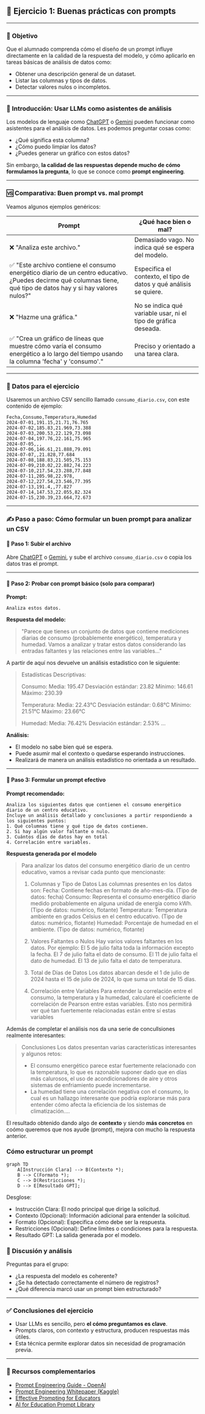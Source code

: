 
## 🧩 Ejercicio 1: Buenas prácticas con prompts

---

### 🎯 Objetivo

Que el alumnado comprenda cómo el diseño de un prompt influye directamente en la calidad de la respuesta del modelo, y cómo aplicarlo en tareas básicas de análisis de datos como:
- Obtener una descripción general de un dataset.
- Listar las columnas y tipos de datos.
- Detectar valores nulos o incompletos.

---

### 🧠 Introducción: Usar LLMs como asistentes de análisis

Los modelos de lenguaje como [ChatGPT](https://chat.openai.com) o [Gemini](https://gemini.google.com/) pueden funcionar como asistentes para el análisis de datos. Les podemos preguntar cosas como:

- ¿Qué significa esta columna?
- ¿Cómo puedo limpiar los datos?
- ¿Puedes generar un gráfico con estos datos?

Sin embargo, **la calidad de las respuestas depende mucho de cómo formulamos la pregunta**, lo que se conoce como **prompt engineering**.

---

### 🆚 Comparativa: Buen prompt vs. mal prompt

Veamos algunos ejemplos genéricos:

| Prompt | ¿Qué hace bien o mal? |
|--------|------------------------|
| ❌ "Analiza este archivo." | Demasiado vago. No indica qué se espera del modelo. |
| ✅ "Este archivo contiene el consumo energético diario de un centro educativo. ¿Puedes decirme qué columnas tiene, qué tipo de datos hay y si hay valores nulos?" | Especifica el contexto, el tipo de datos y qué análisis se quiere. |
| ❌ "Hazme una gráfica." | No se indica qué variable usar, ni el tipo de gráfica deseada. |
| ✅ "Crea un gráfico de líneas que muestre cómo varía el consumo energético a lo largo del tiempo usando la columna 'fecha' y 'consumo'." | Preciso y orientado a una tarea clara. |

---

### 📁 Datos para el ejercicio

Usaremos un archivo CSV sencillo llamado `consumo_diario.csv`, con este contenido de ejemplo:

```
Fecha,Consumo,Temperatura,Humedad
2024-07-01,191.15,21.71,76.765
2024-07-02,185.83,21.969,73.388
2024-07-03,200.53,22.129,73.098
2024-07-04,197.76,22.161,75.965
2024-07-05,,,
2024-07-06,146.61,21.888,79.091
2024-07-07,,21.828,77.684
2024-07-08,188.83,21.505,75.153
2024-07-09,210.02,22.882,74.223
2024-07-10,217.54,23.288,77.848
2024-07-11,205.98,22.978,
2024-07-12,227.54,23.546,77.395
2024-07-13,191.4,,77.827
2024-07-14,147.53,22.055,82.324
2024-07-15,230.39,23.664,72.673
```

---

### ✍️ Paso a paso: Cómo formular un buen prompt para analizar un CSV

#### 🔹 Paso 1: Subir el archivo

Abre [ChatGPT](https://chat.openai.com/) o [Gemini](https://gemini.google.com/), y sube el archivo `consumo_diario.csv` o copia los datos tras el prompt.

---

#### 🔹 Paso 2: Probar con prompt básico (solo para comparar)

**Prompt:**  
```plaintext
Analiza estos datos.
```

**Respuesta del modelo:**  
> "Parece que tienes un conjunto de datos que contiene mediciones diarias de consumo (probablemente energético), temperatura y humedad. Vamos a analizar y tratar estos datos considerando las entradas faltantes y las relaciones entre las variables..."

A partir de aquí nos devuelve un análisis estadistico con le siguiente:

> Estadísticas Descriptivas:
> 
> Consumo: 
> Media: 195.47
> Desviación estándar: 23.82
> Mínimo: 146.61
> Máximo: 230.39
> 
> Temperatura:
> Media: 22.43°C
> Desviación estándar: 0.68°C
> Mínimo: 21.51°C
> Máximo: 23.66°C
> 
> Humedad:
> Media: 76.42%
> Desviación estándar: 2.53%
> ...


**Análisis:**  
- El modelo no sabe bien qué se espera.
- Puede asumir mal el contexto o quedarse esperando instrucciones.
- Realizará de manera un análisis estadístico no orientada a un resultado.

---

#### 🔹 Paso 3: Formular un prompt efectivo

**Prompt recomendado:**  
```plaintext
Analiza los siguientes datos que contienen el consumo energético diario de un centro educativo.  
Incluye un análisis detallado y conclusiones a partir respondiendo a los siguientes puntos:
1. Qué columnas tiene y qué tipo de datos contienen.
2. Si hay algún valor faltante o nulo.
3. Cuántos días de datos hay en total
4. Correlación entre variables.  
```

**Respuesta generada por el modelo**

> Para analizar los datos del consumo energético diario de un centro educativo, vamos a revisar cada punto que mencionaste:
> 
> 1. Columnas y Tipo de Datos
> Las columnas presentes en los datos son:
> Fecha: Contiene fechas en formato de año-mes-día. (Tipo de datos: fecha)
> Consumo: Representa el consumo energético diario medido probablemente en alguna unidad de energía como kWh. (Tipo de datos: numérico, flotante)
> Temperatura: Temperatura ambiente en grados Celsius en el centro educativo. (Tipo de datos: numérico, flotante)
> Humedad: Porcentaje de humedad en el ambiente. (Tipo de datos: numérico, flotante)
> 
> 2. Valores Faltantes o Nulos
> Hay varios valores faltantes en los datos. Por ejemplo:
> El 5 de julio falta toda la información excepto la fecha.
> El 7 de julio falta el dato de consumo.
> El 11 de julio falta el dato de humedad.
> El 13 de julio falta el dato de temperatura.
> 
> 3. Total de Días de Datos
> Los datos abarcan desde el 1 de julio de 2024 hasta el 15 de julio de 2024, lo que suma un total de 15 días.
> 
> 4. Correlación entre Variables
> Para entender la correlación entre el consumo, la temperatura y la humedad, calcularé el coeficiente de correlación de Pearson entre estas variables. Esto nos permitirá ver qué tan fuertemente relacionadas están entre sí estas variables

Además de completar el análisis nos da una serie de concullsiones realmente interesantes:

> Conclusiones
> Los datos presentan varias características interesantes y algunos retos:
> 
> - El consumo energético parece estar fuertemente relacionado con la temperatura, lo que es razonable suponer dado que en días más calurosos, el uso de acondicionadores de aire y otros sistemas de enfriamiento puede incrementarse.
> - La humedad tiene una correlación negativa con el consumo, lo cual es un hallazgo interesante que podría explorarse más para entender cómo afecta la eficiencia de los sistemas de climatización....

El resultado obtenido dando algo de **contexto** y siendo **más concretos** en coómo queremos que nos ayude (prompt), mejora con mucho la respuesta anterior.

### Cómo estructurar un prompt
```mermaid
graph TD
    A[Instrucción Clara] --> B(Contexto *);
    B --> C(Formato *);
    C --> D(Restricciones *);
    D --> E[Resultado GPT];

```
Desglose:

 - Instrucción Clara: El nodo principal que dirige la solicitud.
 - Contexto (Opcional): Información adicional para entender la solicitud.
 - Formato (Opcional): Especifica cómo debe ser la respuesta.
 - Restricciones (Opcional): Define límites o condiciones para la respuesta.
 - Resultado GPT: La salida generada por el modelo.

### 🧠 Discusión y análisis

Preguntas para el grupo:
- ¿La respuesta del modelo es coherente?
- ¿Se ha detectado correctamente el número de registros?
- ¿Qué diferencia marcó usar un prompt bien estructurado?

---

### ✅ Conclusiones del ejercicio

- Usar LLMs es sencillo, pero **el cómo preguntamos es clave**.
- Prompts claros, con contexto y estructura, producen respuestas más útiles.
- Esta técnica permite explorar datos sin necesidad de programación previa.

---

### 🔗 Recursos complementarios

- [Prompt Engineering Guide - OpenAI](https://platform.openai.com/docs/guides/gpt-best-practices)
- [Prompt Engineering Whitepaper (Kaggle)](https://www.kaggle.com/whitepaper-prompt-engineering)
- [Effective Prompting for Educators](https://www.aiforeducation.io/ai-resources/effective-prompting-for-educators)
- [AI for Education Prompt Library](https://www.aiforeducation.io/prompt-library)
